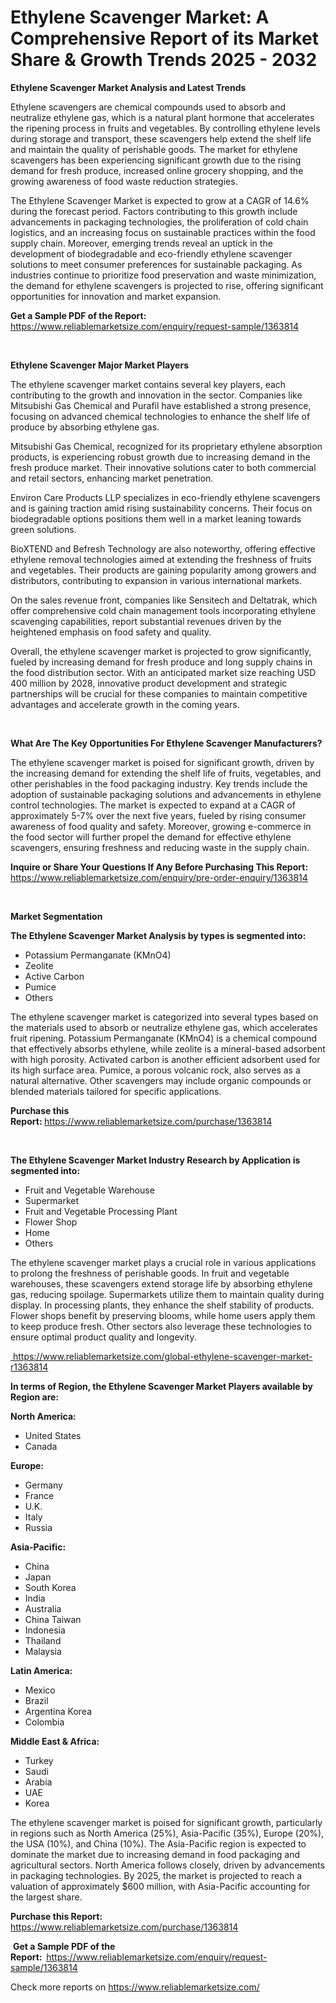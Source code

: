 <p><h1>Ethylene Scavenger Market: A Comprehensive Report of its Market Share & Growth Trends 2025 - 2032</h1></p><p><strong>Ethylene Scavenger Market Analysis and Latest Trends</strong></p>
<p><p>Ethylene scavengers are chemical compounds used to absorb and neutralize ethylene gas, which is a natural plant hormone that accelerates the ripening process in fruits and vegetables. By controlling ethylene levels during storage and transport, these scavengers help extend the shelf life and maintain the quality of perishable goods. The market for ethylene scavengers has been experiencing significant growth due to the rising demand for fresh produce, increased online grocery shopping, and the growing awareness of food waste reduction strategies.</p><p>The Ethylene Scavenger Market is expected to grow at a CAGR of 14.6% during the forecast period. Factors contributing to this growth include advancements in packaging technologies, the proliferation of cold chain logistics, and an increasing focus on sustainable practices within the food supply chain. Moreover, emerging trends reveal an uptick in the development of biodegradable and eco-friendly ethylene scavenger solutions to meet consumer preferences for sustainable packaging. As industries continue to prioritize food preservation and waste minimization, the demand for ethylene scavengers is projected to rise, offering significant opportunities for innovation and market expansion.</p></p>
<p><strong>Get a Sample PDF of the Report:&nbsp;</strong> <a href="https://www.reliablemarketsize.com/enquiry/request-sample/1363814?utm_campaign=2274&utm_medium=2&utm_source=Github&utm_content=ia&utm_term=30012025&utm_id=ethylene-scavenger">https://www.reliablemarketsize.com/enquiry/request-sample/1363814</a></p>
<p>&nbsp;</p>
<p><strong>Ethylene Scavenger Major Market Players</strong></p>
<p><p>The ethylene scavenger market contains several key players, each contributing to the growth and innovation in the sector. Companies like Mitsubishi Gas Chemical and Purafil have established a strong presence, focusing on advanced chemical technologies to enhance the shelf life of produce by absorbing ethylene gas.</p><p>Mitsubishi Gas Chemical, recognized for its proprietary ethylene absorption products, is experiencing robust growth due to increasing demand in the fresh produce market. Their innovative solutions cater to both commercial and retail sectors, enhancing market penetration.</p><p>Environ Care Products LLP specializes in eco-friendly ethylene scavengers and is gaining traction amid rising sustainability concerns. Their focus on biodegradable options positions them well in a market leaning towards green solutions.</p><p>BioXTEND and Befresh Technology are also noteworthy, offering effective ethylene removal technologies aimed at extending the freshness of fruits and vegetables. Their products are gaining popularity among growers and distributors, contributing to expansion in various international markets.</p><p>On the sales revenue front, companies like Sensitech and Deltatrak, which offer comprehensive cold chain management tools incorporating ethylene scavenging capabilities, report substantial revenues driven by the heightened emphasis on food safety and quality.</p><p>Overall, the ethylene scavenger market is projected to grow significantly, fueled by increasing demand for fresh produce and long supply chains in the food distribution sector. With an anticipated market size reaching USD 400 million by 2028, innovative product development and strategic partnerships will be crucial for these companies to maintain competitive advantages and accelerate growth in the coming years.</p></p>
<p>&nbsp;</p>
<p><strong>What Are The Key Opportunities For Ethylene Scavenger Manufacturers?</strong></p>
<p><p>The ethylene scavenger market is poised for significant growth, driven by the increasing demand for extending the shelf life of fruits, vegetables, and other perishables in the food packaging industry. Key trends include the adoption of sustainable packaging solutions and advancements in ethylene control technologies. The market is expected to expand at a CAGR of approximately 5-7% over the next five years, fueled by rising consumer awareness of food quality and safety. Moreover, growing e-commerce in the food sector will further propel the demand for effective ethylene scavengers, ensuring freshness and reducing waste in the supply chain.</p></p>
<p><strong>Inquire or Share Your Questions If Any Before Purchasing This Report:</strong> <a href="https://www.reliablemarketsize.com/enquiry/pre-order-enquiry/1363814?utm_campaign=2274&utm_medium=2&utm_source=Github&utm_content=ia&utm_term=30012025&utm_id=ethylene-scavenger">https://www.reliablemarketsize.com/enquiry/pre-order-enquiry/1363814</a></p>
<p>&nbsp;</p>
<p><strong>Market Segmentation</strong></p>
<p><strong>The Ethylene Scavenger Market Analysis by types is segmented into:</strong></p>
<p><ul><li>Potassium Permanganate (KMnO4)</li><li>Zeolite</li><li>Active Carbon</li><li>Pumice</li><li>Others</li></ul></p>
<p><p>The ethylene scavenger market is categorized into several types based on the materials used to absorb or neutralize ethylene gas, which accelerates fruit ripening. Potassium Permanganate (KMnO4) is a chemical compound that effectively absorbs ethylene, while zeolite is a mineral-based adsorbent with high porosity. Activated carbon is another efficient adsorbent used for its high surface area. Pumice, a porous volcanic rock, also serves as a natural alternative. Other scavengers may include organic compounds or blended materials tailored for specific applications.</p></p>
<p><strong>Purchase this Report:&nbsp;</strong><a href="https://www.reliablemarketsize.com/purchase/1363814?utm_campaign=2274&utm_medium=2&utm_source=Github&utm_content=ia&utm_term=30012025&utm_id=ethylene-scavenger">https://www.reliablemarketsize.com/purchase/1363814</a></p>
<p>&nbsp;</p>
<p><strong>The Ethylene Scavenger Market Industry Research by Application is segmented into:</strong></p>
<p><ul><li>Fruit and Vegetable Warehouse</li><li>Supermarket</li><li>Fruit and Vegetable Processing Plant</li><li>Flower Shop</li><li>Home</li><li>Others</li></ul></p>
<p><p>The ethylene scavenger market plays a crucial role in various applications to prolong the freshness of perishable goods. In fruit and vegetable warehouses, these scavengers extend storage life by absorbing ethylene gas, reducing spoilage. Supermarkets utilize them to maintain quality during display. In processing plants, they enhance the shelf stability of products. Flower shops benefit by preserving blooms, while home users apply them to keep produce fresh. Other sectors also leverage these technologies to ensure optimal product quality and longevity.</p></p>
<p><a href="https://www.reliablemarketsize.com/global-ethylene-scavenger-market-r1363814?utm_campaign=2274&utm_medium=2&utm_source=Github&utm_content=ia&utm_term=30012025&utm_id=ethylene-scavenger">&nbsp;https://www.reliablemarketsize.com/global-ethylene-scavenger-market-r1363814</a></p>
<p><strong>In terms of Region, the Ethylene Scavenger Market Players available by Region are:</strong></p>
<p>
    <p> <strong> North America: </strong>
        <ul>
            <li>United States</li>
            <li>Canada</li>
        </ul>
        </p> 
    <p> <strong> Europe: </strong>
        <ul>
            <li>Germany</li>
            <li>France</li>
            <li>U.K.</li>
            <li>Italy</li>
            <li>Russia</li>
        </ul>
        </p> 
    <p> <strong> Asia-Pacific: </strong>
        <ul>
            <li>China</li>
            <li>Japan</li>
            <li>South Korea</li>
            <li>India</li>
            <li>Australia</li>
            <li>China Taiwan</li>
            <li>Indonesia</li>
            <li>Thailand</li>
            <li>Malaysia</li>
        </ul>
        </p> 
    <p> <strong> Latin America: </strong>
        <ul>
            <li>Mexico</li>
            <li>Brazil</li>
            <li>Argentina Korea</li>
            <li>Colombia</li>
        </ul>
        </p> 
    <p> <strong> Middle East & Africa: </strong>
        <ul>
            <li>Turkey</li>
            <li>Saudi</li>
            <li>Arabia</li>
            <li>UAE</li>
            <li>Korea</li>
        </ul>
    </p>
    </p>
<p><p>The ethylene scavenger market is poised for significant growth, particularly in regions such as North America (25%), Asia-Pacific (35%), Europe (20%), the USA (10%), and China (10%). The Asia-Pacific region is expected to dominate the market due to increasing demand in food packaging and agricultural sectors. North America follows closely, driven by advancements in packaging technologies. By 2025, the market is projected to reach a valuation of approximately $600 million, with Asia-Pacific accounting for the largest share.</p></p>
<p><strong>Purchase this Report: </strong><a href="https://www.reliablemarketsize.com/purchase/1363814?utm_campaign=2274&utm_medium=2&utm_source=Github&utm_content=ia&utm_term=30012025&utm_id=ethylene-scavenger">https://www.reliablemarketsize.com/purchase/1363814</a></p>
<p>&nbsp;<strong>Get a Sample PDF of the Report:&nbsp;&nbsp;</strong><a href="https://www.reliablemarketsize.com/enquiry/request-sample/1363814?utm_campaign=2274&utm_medium=2&utm_source=Github&utm_content=ia&utm_term=30012025&utm_id=ethylene-scavenger">https://www.reliablemarketsize.com/enquiry/request-sample/1363814</a></p>
<p><strong></strong></p>
<p>Check more reports on <a href="https://www.reliablemarketsize.com/?utm_campaign=2274&utm_medium=2&utm_source=Github&utm_content=ia&utm_term=30012025&utm_id=ethylene-scavenger">https://www.reliablemarketsize.com/</a></p>